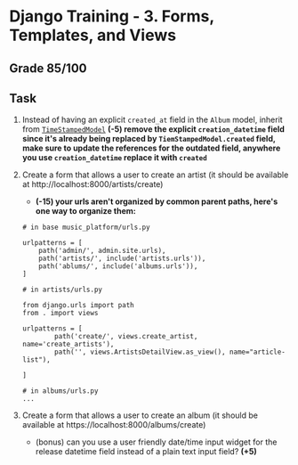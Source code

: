 # Django Training - 3. Forms, Templates, and Views

## Grade 85/100

## Task
1. Instead of having an explicit `created_at` field in the `Album` model, inherit from [`TimeStampedModel`](https://django-model-utils.readthedocs.io/en/latest/models.html#timestampedmodel) **(-5) remove the explicit `creation_datetime` field since it's already being replaced by `TiemStampedModel.created` field, make sure to update the references for the outdated field, anywhere you use `creation_datetime` replace it with `created`**
2. Create a form that allows a user to create an artist (it should be available at http://localhost:8000/artists/create)
    * **(-15) your urls aren't organized by common parent paths, here's one way to organize them:**

    ```
    # in base music_platform/urls.py 

    urlpatterns = [
        path('admin/', admin.site.urls),
        path('artists/', include('artists.urls')),
        path('ablums/', include('albums.urls')),
    ]
    ```

    ```
    # in artists/urls.py

    from django.urls import path
    from . import views

    urlpatterns = [
            path('create/', views.create_artist, name='create_artists'),
            path('', views.ArtistsDetailView.as_view(), name="article-list"),

    ]
    ```

    ```
    # in albums/urls.py
    ...
    ```
3. Create a form that allows a user to create an album (it should be available at https://localhost:8000/albums/create)
    * (bonus) can you use a user friendly date/time input widget for the release datetime field instead of a plain text input field? **(+5)** 